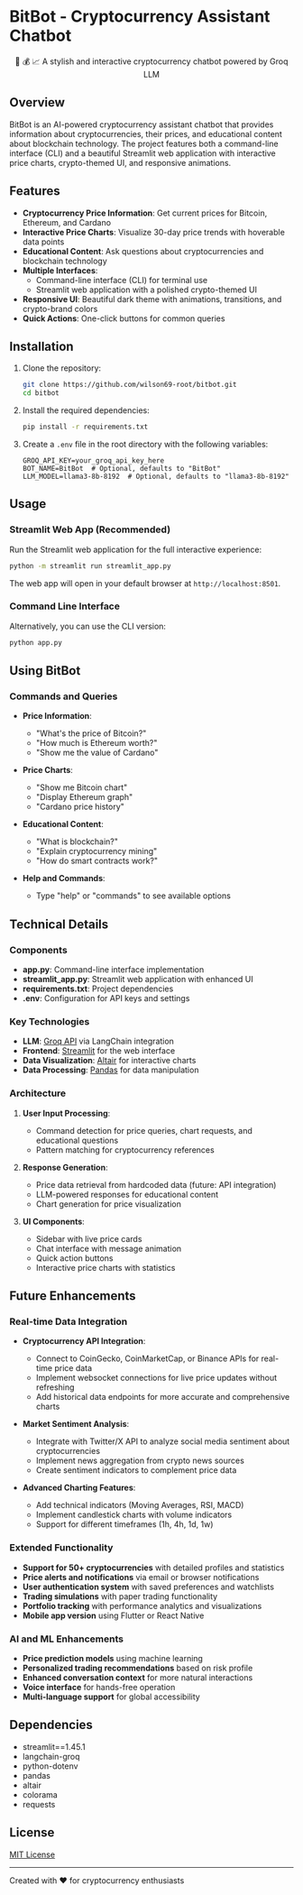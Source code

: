 # BitBot - Cryptocurrency Assistant Chatbot

<div align="center">

🤖 💰 📈 A stylish and interactive cryptocurrency chatbot powered by Groq LLM

</div>

## Overview

BitBot is an AI-powered cryptocurrency assistant chatbot that provides information about cryptocurrencies, their prices, and educational content about blockchain technology. The project features both a command-line interface (CLI) and a beautiful Streamlit web application with interactive price charts, crypto-themed UI, and responsive animations.

## Features

- **Cryptocurrency Price Information**: Get current prices for Bitcoin, Ethereum, and Cardano
- **Interactive Price Charts**: Visualize 30-day price trends with hoverable data points
- **Educational Content**: Ask questions about cryptocurrencies and blockchain technology
- **Multiple Interfaces**:
  - Command-line interface (CLI) for terminal use
  - Streamlit web application with a polished crypto-themed UI
- **Responsive UI**: Beautiful dark theme with animations, transitions, and crypto-brand colors
- **Quick Actions**: One-click buttons for common queries

## Installation

1. Clone the repository:
   ```bash
   git clone https://github.com/wilson69-root/bitbot.git
   cd bitbot
   ```

2. Install the required dependencies:
   ```bash
   pip install -r requirements.txt
   ```

3. Create a `.env` file in the root directory with the following variables:
   ```
   GROQ_API_KEY=your_groq_api_key_here
   BOT_NAME=BitBot  # Optional, defaults to "BitBot"
   LLM_MODEL=llama3-8b-8192  # Optional, defaults to "llama3-8b-8192"
   ```

## Usage

### Streamlit Web App (Recommended)

Run the Streamlit web application for the full interactive experience:

```bash
python -m streamlit run streamlit_app.py
```

The web app will open in your default browser at `http://localhost:8501`.

### Command Line Interface

Alternatively, you can use the CLI version:

```bash
python app.py
```

## Using BitBot

### Commands and Queries

- **Price Information**:
  - "What's the price of Bitcoin?"
  - "How much is Ethereum worth?"
  - "Show me the value of Cardano"

- **Price Charts**:
  - "Show me Bitcoin chart"
  - "Display Ethereum graph"
  - "Cardano price history"

- **Educational Content**:
  - "What is blockchain?"
  - "Explain cryptocurrency mining"
  - "How do smart contracts work?"

- **Help and Commands**:
  - Type "help" or "commands" to see available options

## Technical Details

### Components

- **app.py**: Command-line interface implementation
- **streamlit_app.py**: Streamlit web application with enhanced UI
- **requirements.txt**: Project dependencies
- **.env**: Configuration for API keys and settings

### Key Technologies

- **LLM**: [Groq API](https://groq.com/) via LangChain integration
- **Frontend**: [Streamlit](https://streamlit.io/) for the web interface
- **Data Visualization**: [Altair](https://altair-viz.github.io/) for interactive charts
- **Data Processing**: [Pandas](https://pandas.pydata.org/) for data manipulation

### Architecture

1. **User Input Processing**:
   - Command detection for price queries, chart requests, and educational questions
   - Pattern matching for cryptocurrency references

2. **Response Generation**:
   - Price data retrieval from hardcoded data (future: API integration)
   - LLM-powered responses for educational content
   - Chart generation for price visualization

3. **UI Components**:
   - Sidebar with live price cards
   - Chat interface with message animation
   - Quick action buttons
   - Interactive price charts with statistics

## Future Enhancements

### Real-time Data Integration
- **Cryptocurrency API Integration**:
  - Connect to CoinGecko, CoinMarketCap, or Binance APIs for real-time price data
  - Implement websocket connections for live price updates without refreshing
  - Add historical data endpoints for more accurate and comprehensive charts

- **Market Sentiment Analysis**:
  - Integrate with Twitter/X API to analyze social media sentiment about cryptocurrencies
  - Implement news aggregation from crypto news sources
  - Create sentiment indicators to complement price data

- **Advanced Charting Features**:
  - Add technical indicators (Moving Averages, RSI, MACD)
  - Implement candlestick charts with volume indicators
  - Support for different timeframes (1h, 4h, 1d, 1w)

### Extended Functionality
- **Support for 50+ cryptocurrencies** with detailed profiles and statistics
- **Price alerts and notifications** via email or browser notifications
- **User authentication system** with saved preferences and watchlists
- **Trading simulations** with paper trading functionality
- **Portfolio tracking** with performance analytics and visualizations
- **Mobile app version** using Flutter or React Native

### AI and ML Enhancements
- **Price prediction models** using machine learning
- **Personalized trading recommendations** based on risk profile
- **Enhanced conversation context** for more natural interactions
- **Voice interface** for hands-free operation
- **Multi-language support** for global accessibility

## Dependencies

- streamlit==1.45.1
- langchain-groq
- python-dotenv
- pandas
- altair
- colorama
- requests

## License

[MIT License](LICENSE)

---

Created with ❤️ for cryptocurrency enthusiasts
